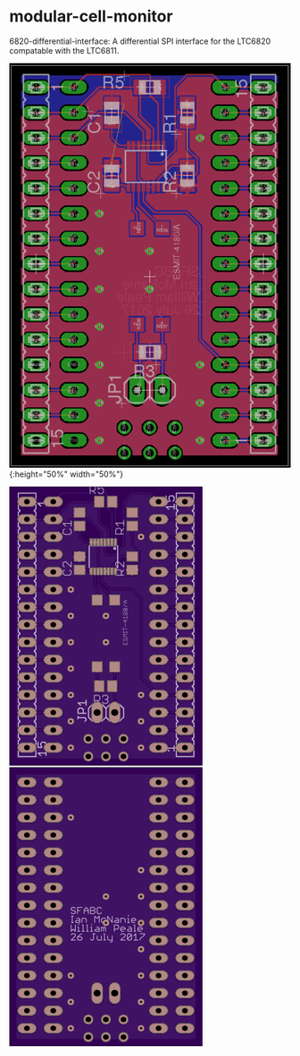 # modular-cell-monitor

6820-differential-interface: A differential SPI interface for the LTC6820 compatable with the LTC6811.

![alt text](images/board_front.png "Eagle Board Top"){:height="50%" width="50%"}

![alt text](images/osh-board-top.png "OSH Park Board Top") ![alt text](images/osh-board-bottom.png "OSH Park Board Top")
